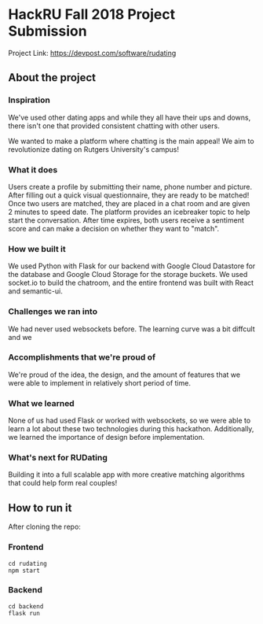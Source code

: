 # HackRU Fall 2018 Project Submission

Project Link: https://devpost.com/software/rudating

## About the project

### Inspiration
We've used other dating apps and while they all have their ups and downs, 
there isn't one that provided consistent chatting with other users. 

We wanted to make a platform where chatting is the main appeal! We aim to revolutionize dating on Rutgers University's campus!

### What it does
Users create a profile by submitting their name, phone number and picture. 
After filling out a quick visual questionnaire, they are ready to be matched! 
Once two users are matched, they are placed in a chat room and are given 2 minutes to speed date. 
The platform provides an icebreaker topic to help start the conversation. 
After time expires, both users receive a sentiment score and can make a decision on whether they want to "match".

### How we built it
We used Python with Flask for our backend with Google Cloud Datastore for the database and Google Cloud Storage for the storage buckets. 
We used socket.io to build the chatroom, and the entire frontend was built with React and semantic-ui.

### Challenges we ran into
We had never used websockets before. The learning curve was a bit diffcult and we 

### Accomplishments that we're proud of
We're proud of the idea, the design, and the amount of features that we were able to implement in relatively short period of time.

### What we learned
None of us had used Flask or worked with websockets, so we were able to learn a lot about these two technologies during this hackathon. 
Additionally, we learned the importance of design before implementation.

### What's next for RUDating
Building it into a full scalable app with more creative matching algorithms that could help form real couples!

## How to run it
After cloning the repo:
### Frontend
```
cd rudating
npm start
```

### Backend
```
cd backend
flask run
```
